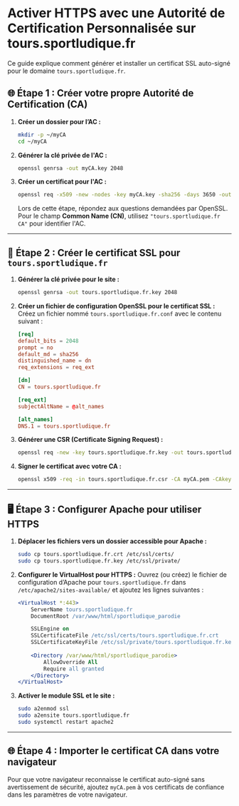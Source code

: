 # Activer HTTPS avec une Autorité de Certification Personnalisée sur tours.sportludique.fr

Ce guide explique comment générer et installer un certificat SSL auto-signé pour le domaine `tours.sportludique.fr`.

## 🌐 Étape 1 : Créer votre propre Autorité de Certification (CA)

1. **Créer un dossier pour l’AC :**

   ```bash
   mkdir -p ~/myCA
   cd ~/myCA
   ```

2. **Générer la clé privée de l'AC :**

   ```bash
   openssl genrsa -out myCA.key 2048
   ```

3. **Créer un certificat pour l'AC :**

   ```bash
   openssl req -x509 -new -nodes -key myCA.key -sha256 -days 3650 -out myCA.pem
   ```

   Lors de cette étape, répondez aux questions demandées par OpenSSL. Pour le champ **Common Name (CN)**, utilisez `"tours.sportludique.fr CA"` pour identifier l'AC.

---

## 🔐 Étape 2 : Créer le certificat SSL pour `tours.sportludique.fr`

1. **Générer la clé privée pour le site :**

   ```bash
   openssl genrsa -out tours.sportludique.fr.key 2048
   ```

2. **Créer un fichier de configuration OpenSSL pour le certificat SSL :** Créez un fichier nommé `tours.sportludique.fr.conf` avec le contenu suivant :

   ```conf
   [req]
   default_bits = 2048
   prompt = no
   default_md = sha256
   distinguished_name = dn
   req_extensions = req_ext

   [dn]
   CN = tours.sportludique.fr

   [req_ext]
   subjectAltName = @alt_names

   [alt_names]
   DNS.1 = tours.sportludique.fr
   ```

3. **Générer une CSR (Certificate Signing Request) :**

   ```bash
   openssl req -new -key tours.sportludique.fr.key -out tours.sportludique.fr.csr -config tours.sportludique.fr.conf
   ```

4. **Signer le certificat avec votre CA :**

   ```bash
   openssl x509 -req -in tours.sportludique.fr.csr -CA myCA.pem -CAkey myCA.key -CAcreateserial -out tours.sportludique.fr.crt -days 365 -sha256 -extfile tours.sportludique.fr.conf -extensions req_ext
   ```

---

## 🖥️ Étape 3 : Configurer Apache pour utiliser HTTPS

1. **Déplacer les fichiers vers un dossier accessible pour Apache :**

   ```bash
   sudo cp tours.sportludique.fr.crt /etc/ssl/certs/
   sudo cp tours.sportludique.fr.key /etc/ssl/private/
   ```

2. **Configurer le VirtualHost pour HTTPS :** Ouvrez (ou créez) le fichier de configuration d’Apache pour `tours.sportludique.fr` dans `/etc/apache2/sites-available/` et ajoutez les lignes suivantes :

   ```apache
   <VirtualHost *:443>
       ServerName tours.sportludique.fr
       DocumentRoot /var/www/html/sportludique_parodie

       SSLEngine on
       SSLCertificateFile /etc/ssl/certs/tours.sportludique.fr.crt
       SSLCertificateKeyFile /etc/ssl/private/tours.sportludique.fr.key
       
       <Directory /var/www/html/sportludique_parodie>
           AllowOverride All
           Require all granted
       </Directory>
   </VirtualHost>
   ```

3. **Activer le module SSL et le site :**

   ```bash
   sudo a2enmod ssl
   sudo a2ensite tours.sportludique.fr
   sudo systemctl restart apache2
   ```

---

## 🌐 Étape 4 : Importer le certificat CA dans votre navigateur

Pour que votre navigateur reconnaisse le certificat auto-signé sans avertissement de sécurité, ajoutez `myCA.pem` à vos certificats de confiance dans les paramètres de votre navigateur.